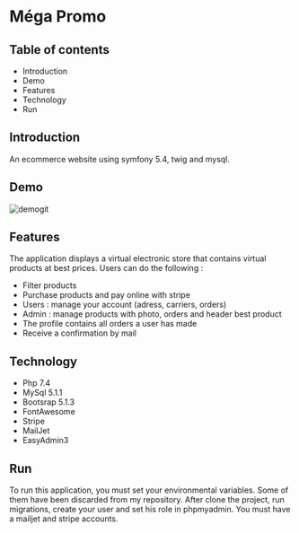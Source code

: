 <h1>Méga Promo</h1>
    <h2>Table of contents</h2>
    <ul>
        <li>Introduction</li>
        <li>Demo</li>
        <li>Features</li>
        <li>Technology</li>
        <li>Run</li>
    </ul>

<h2>Introduction</h2>

An ecommerce website using symfony 5.4, twig and mysql.

<h2>Demo</h2>

![demogit](https://user-images.githubusercontent.com/91179295/155420074-b6d2ba95-d9ca-451e-a4f2-457734e85267.gif)

<h2>Features</h2>
The application displays a virtual electronic store that contains virtual products at best prices.
Users can do the following :
<ul>
    <li>Filter products</li>
    <li>Purchase products and pay online with stripe</li>
    <li>Users : manage your account (adress, carriers, orders)</li>
    <li>Admin : manage products with photo, orders and header best product</li>
    <li>The profile contains all orders a user has made</li>
    <li>Receive a confirmation by mail</li>
</ul>
<h2>Technology</h2>
<ul>
    <li>Php 7.4</li>
    <li>MySql 5.1.1</li>
    <li>Bootsrap 5.1.3</li>
    <li>FontAwesome</li>
    <li>Stripe</li>
    <li>MailJet</li>
    <li>EasyAdmin3</li>
</ul>
<h2>Run</h2>
To run this application, you must set your environmental variables. Some of them have been discarded from my repository.
After clone the project, run migrations, create your user and set his role in phpmyadmin.
You must have a mailjet and stripe accounts. 


